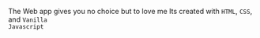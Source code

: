 The Web app gives you no choice but to love me
Its created with <code>HTML</code>, <code>CSS</code>, and <code>Vanilla Javascript</code>
